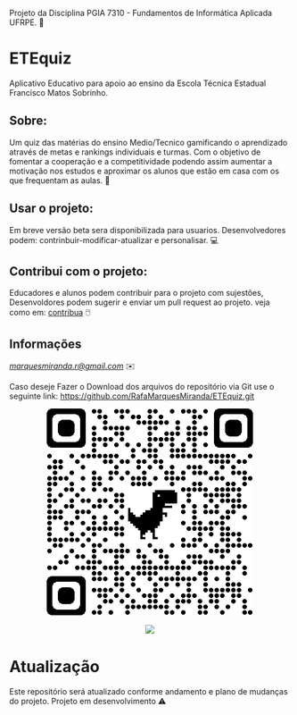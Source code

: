 
Projeto da Disciplina PGIA 7310 - Fundamentos de Informática Aplicada UFRPE. 🧐
# ETEquiz
Aplicativo Educativo para apoio ao ensino da Escola Técnica Estadual Francisco Matos Sobrinho.


## Sobre:
Um  quiz das matérias do ensino Medio/Tecnico gamificando o aprendizado através de metas e rankings individuais e turmas. Com o objetivo de fomentar a cooperação e a competitividade podendo assim aumentar a motivação nos estudos e aproximar os alunos que estão em casa com os que frequentam as aulas. 📖

## Usar o projeto:
Em breve versão beta sera disponibilizada para usuarios.
Desenvolvedores podem: contrinbuir-modificar-atualizar e personalisar. 💻

## Contribui com o projeto:
Educadores e alunos podem contribuir para o projeto com sujestões, Desenvoldores podem sugerir e enviar um pull request ao projeto.
veja como em: [contribua](https://docs.github.com/pt/github/getting-started-with-github/fork-a-repo) 🖱️

## Informações

*marquesmiranda.r@gmail.com* ✉️


Caso deseje  Fazer o Download dos arquivos do repositório via Git use o seguinte link:
	https://github.com/RafaMarquesMiranda/ETEquiz.git
	<p align ="center">
	<img wigth="20" src="/qrcode_github.com.png">
	</p>
	
<p align ="center">
	<img wigth="20" src="/ph-pages/site0.png">
	</p>



# Atualização
Este repositório será atualizado conforme andamento e plano de mudanças do projeto.
	Projeto em desenvolvimento ⚠️


